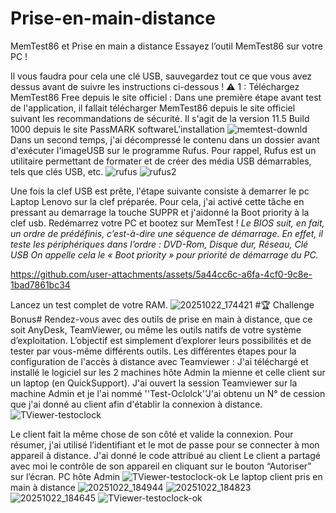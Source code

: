 # Prise-en-main-distance
MemTest86 et Prise en main a distance
Essayez l’outil MemTest86 sur votre PC !

Il vous faudra pour cela une clé USB, sauvegardez tout ce que vous avez dessus avant de suivre les instructions ci-dessous ! ⚠️
1 : Téléchargez MemTest86 Free depuis le site officiel :
Dans une première étape avant test de l'application, il fallait télécharger MemTest86 depuis le site officiel suivant les recommandations de sécurité. Il s'agit de la version 11.5 Build 1000 depuis le site PassMARK softwareL'installation
![memtest-downld](https://github.com/user-attachments/assets/8349fbd5-f826-4160-96c0-08636bd75de9)
Dans un second temps, j'ai décompressé le contenu dans un dossier avant d'exécuter l'imageUSB sur le programme Rufus. Pour rappel, Rufus est un utilitaire permettant de formater et de créer des média USB démarrables, tels que clés USB, etc.
![rufus](https://github.com/user-attachments/assets/dd47b555-08e2-4b43-820b-f1de7f5e42b8)
![rufus2](https://github.com/user-attachments/assets/37b430bf-8e55-4e3d-afbe-0dace10ecd29)

Une fois la clef USB est prête, l'étape suivante consiste à demarrer le pc Laptop Lenovo sur la clef préparée. Pour cela, j'ai activé cette tâche en pressant au demarrage la touche SUPPR et j'aidonné la Boot priority à la clef usb.
Redémarrez votre PC et bootez sur MemTest !
*Le BIOS suit, en fait, un ordre de prédéfinis, c’est-à-dire une séquence de démarrage.
En effet, il teste les périphériques dans l’ordre : DVD-Rom, Disque dur, Réseau, Clé USB
On appelle cela le « Boot priority » pour priorité de démarrage du PC.*

https://github.com/user-attachments/assets/5a44cc6c-a6fa-4cf0-9c8e-1bad7861bc34

Lancez un test complet de votre RAM.
![20251022_174421](https://github.com/user-attachments/assets/885930ab-df74-4914-a085-2e6b92827753)
#🏆 Challenge Bonus#
Rendez-vous avec des outils de prise en main à distance, que ce soit AnyDesk, TeamViewer, ou même les outils natifs de votre système d’exploitation.
L’objectif est simplement d’explorer leurs possibilités et de tester par vous-même différents outils.
Les différentes étapes pour la configuration de l'accès à distance avec Teamviewer :
J'ai téléchargé et installé le logiciel sur les 2 machines hôte Admin la mienne et celle client sur un laptop (en QuickSupport).
J'ai ouvert la session Teamviewer sur la machine Admin et je l'ai nommé ''Test-Oclolck''J'ai obtenu un N° de cession que j'ai donné au client afin d'établir la connexion à distance.
![TViewer-testoclock](https://github.com/user-attachments/assets/36bc0839-69be-4065-917c-ab922a994221)

Le client fait la même chose de son côté et valide la connexion. Pour résumer, j'ai utilisé l’identifiant et le mot de passe pour se connecter à mon appareil à distance. J'ai donné le code attribué au client
Le client a partagé avec moi le contrôle de son appareil en cliquant sur le bouton “Autoriser” sur l’écran.
PC hôte Admin
![TViewer-testoclock-ok](https://github.com/user-attachments/assets/c814f387-f983-4dc5-982f-f9c97e71d9bf)
Le laptop client pris en main à distance
![20251022_184944](https://github.com/user-attachments/assets/04180540-805d-47fc-9854-9d4b34fa498d)
![20251022_184823](https://github.com/user-attachments/assets/94137aed-a3ca-4704-b22b-d6e92dfb90d7)
![20251022_184645](https://github.com/user-attachments/assets/854a6afa-b111-440e-9dcb-b1ce7c55a014)
![TViewer-testoclock-ok](https://github.com/user-attachments/assets/043ef3f6-8b8d-421e-a27c-f8974a9ca941)
